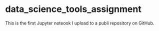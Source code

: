 # data_science_tools_assignment

This is the first Jupyter noteook I upload to a publi repository on GitHub. 
